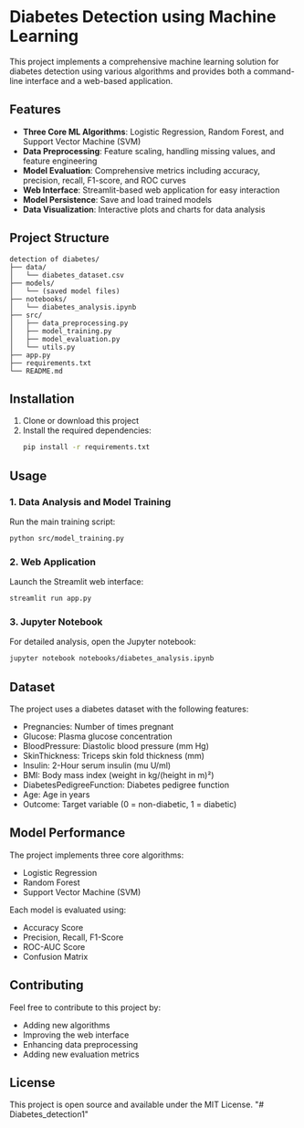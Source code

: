 # Diabetes Detection using Machine Learning

This project implements a comprehensive machine learning solution for diabetes detection using various algorithms and provides both a command-line interface and a web-based application.

## Features

- **Three Core ML Algorithms**: Logistic Regression, Random Forest, and Support Vector Machine (SVM)
- **Data Preprocessing**: Feature scaling, handling missing values, and feature engineering
- **Model Evaluation**: Comprehensive metrics including accuracy, precision, recall, F1-score, and ROC curves
- **Web Interface**: Streamlit-based web application for easy interaction
- **Model Persistence**: Save and load trained models
- **Data Visualization**: Interactive plots and charts for data analysis

## Project Structure

```
detection of diabetes/
├── data/
│   └── diabetes_dataset.csv
├── models/
│   └── (saved model files)
├── notebooks/
│   └── diabetes_analysis.ipynb
├── src/
│   ├── data_preprocessing.py
│   ├── model_training.py
│   ├── model_evaluation.py
│   └── utils.py
├── app.py
├── requirements.txt
└── README.md
```

## Installation

1. Clone or download this project
2. Install the required dependencies:
   ```bash
   pip install -r requirements.txt
   ```

## Usage

### 1. Data Analysis and Model Training

Run the main training script:
```bash
python src/model_training.py
```

### 2. Web Application

Launch the Streamlit web interface:
```bash
streamlit run app.py
```

### 3. Jupyter Notebook

For detailed analysis, open the Jupyter notebook:
```bash
jupyter notebook notebooks/diabetes_analysis.ipynb
```

## Dataset

The project uses a diabetes dataset with the following features:
- Pregnancies: Number of times pregnant
- Glucose: Plasma glucose concentration
- BloodPressure: Diastolic blood pressure (mm Hg)
- SkinThickness: Triceps skin fold thickness (mm)
- Insulin: 2-Hour serum insulin (mu U/ml)
- BMI: Body mass index (weight in kg/(height in m)²)
- DiabetesPedigreeFunction: Diabetes pedigree function
- Age: Age in years
- Outcome: Target variable (0 = non-diabetic, 1 = diabetic)

## Model Performance

The project implements three core algorithms:
- Logistic Regression
- Random Forest
- Support Vector Machine (SVM)

Each model is evaluated using:
- Accuracy Score
- Precision, Recall, F1-Score
- ROC-AUC Score
- Confusion Matrix

## Contributing

Feel free to contribute to this project by:
- Adding new algorithms
- Improving the web interface
- Enhancing data preprocessing
- Adding new evaluation metrics

## License

This project is open source and available under the MIT License.
"# Diabetes_detection1" 
